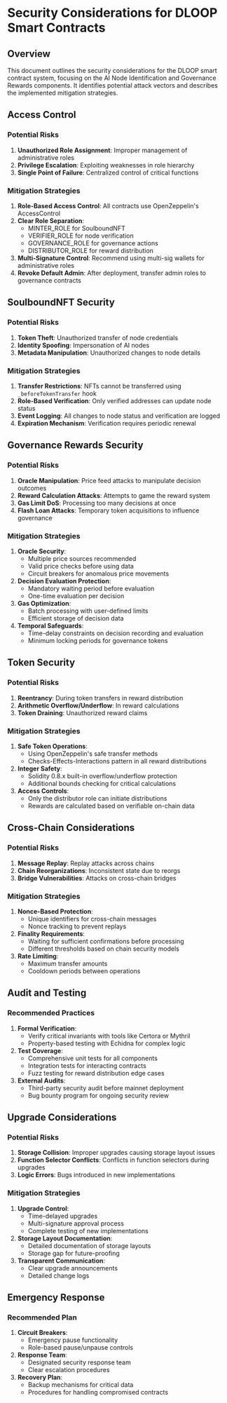 # Security Considerations for DLOOP Smart Contracts

## Overview

This document outlines the security considerations for the DLOOP smart contract system, focusing on the AI Node Identification and Governance Rewards components. It identifies potential attack vectors and describes the implemented mitigation strategies.

## Access Control

### Potential Risks

1. **Unauthorized Role Assignment**: Improper management of administrative roles
2. **Privilege Escalation**: Exploiting weaknesses in role hierarchy
3. **Single Point of Failure**: Centralized control of critical functions

### Mitigation Strategies

1. **Role-Based Access Control**: All contracts use OpenZeppelin's AccessControl
2. **Clear Role Separation**:
   - MINTER_ROLE for SoulboundNFT
   - VERIFIER_ROLE for node verification
   - GOVERNANCE_ROLE for governance actions
   - DISTRIBUTOR_ROLE for reward distribution
3. **Multi-Signature Control**: Recommend using multi-sig wallets for administrative roles
4. **Revoke Default Admin**: After deployment, transfer admin roles to governance contracts

## SoulboundNFT Security

### Potential Risks

1. **Token Theft**: Unauthorized transfer of node credentials
2. **Identity Spoofing**: Impersonation of AI nodes
3. **Metadata Manipulation**: Unauthorized changes to node details

### Mitigation Strategies

1. **Transfer Restrictions**: NFTs cannot be transferred using `_beforeTokenTransfer` hook
2. **Role-Based Verification**: Only verified addresses can update node status
3. **Event Logging**: All changes to node status and verification are logged
4. **Expiration Mechanism**: Verification requires periodic renewal

## Governance Rewards Security

### Potential Risks

1. **Oracle Manipulation**: Price feed attacks to manipulate decision outcomes
2. **Reward Calculation Attacks**: Attempts to game the reward system
3. **Gas Limit DoS**: Processing too many decisions at once
4. **Flash Loan Attacks**: Temporary token acquisitions to influence governance

### Mitigation Strategies

1. **Oracle Security**:
   - Multiple price sources recommended
   - Valid price checks before using data
   - Circuit breakers for anomalous price movements
2. **Decision Evaluation Protection**:
   - Mandatory waiting period before evaluation
   - One-time evaluation per decision
3. **Gas Optimization**:
   - Batch processing with user-defined limits
   - Efficient storage of decision data
4. **Temporal Safeguards**:
   - Time-delay constraints on decision recording and evaluation
   - Minimum locking periods for governance tokens

## Token Security

### Potential Risks

1. **Reentrancy**: During token transfers in reward distribution
2. **Arithmetic Overflow/Underflow**: In reward calculations
3. **Token Draining**: Unauthorized reward claims

### Mitigation Strategies

1. **Safe Token Operations**:
   - Using OpenZeppelin's safe transfer methods
   - Checks-Effects-Interactions pattern in all reward distributions
2. **Integer Safety**:
   - Solidity 0.8.x built-in overflow/underflow protection
   - Additional bounds checking for critical calculations
3. **Access Controls**:
   - Only the distributor role can initiate distributions
   - Rewards are calculated based on verifiable on-chain data

## Cross-Chain Considerations

### Potential Risks

1. **Message Replay**: Replay attacks across chains
2. **Chain Reorganizations**: Inconsistent state due to reorgs
3. **Bridge Vulnerabilities**: Attacks on cross-chain bridges

### Mitigation Strategies

1. **Nonce-Based Protection**:
   - Unique identifiers for cross-chain messages
   - Nonce tracking to prevent replays
2. **Finality Requirements**:
   - Waiting for sufficient confirmations before processing
   - Different thresholds based on chain security models
3. **Rate Limiting**:
   - Maximum transfer amounts
   - Cooldown periods between operations

## Audit and Testing

### Recommended Practices

1. **Formal Verification**:
   - Verify critical invariants with tools like Certora or Mythril
   - Property-based testing with Echidna for complex logic
2. **Test Coverage**:
   - Comprehensive unit tests for all components
   - Integration tests for interacting contracts
   - Fuzz testing for reward distribution edge cases
3. **External Audits**:
   - Third-party security audit before mainnet deployment
   - Bug bounty program for ongoing security review

## Upgrade Considerations

### Potential Risks

1. **Storage Collision**: Improper upgrades causing storage layout issues
2. **Function Selector Conflicts**: Conflicts in function selectors during upgrades
3. **Logic Errors**: Bugs introduced in new implementations

### Mitigation Strategies

1. **Upgrade Control**:
   - Time-delayed upgrades
   - Multi-signature approval process
   - Complete testing of new implementations
2. **Storage Layout Documentation**:
   - Detailed documentation of storage layouts
   - Storage gap for future-proofing
3. **Transparent Communication**:
   - Clear upgrade announcements
   - Detailed change logs

## Emergency Response

### Recommended Plan

1. **Circuit Breakers**:
   - Emergency pause functionality
   - Role-based pause/unpause controls
2. **Response Team**:
   - Designated security response team
   - Clear escalation procedures
3. **Recovery Plan**:
   - Backup mechanisms for critical data
   - Procedures for handling compromised contracts